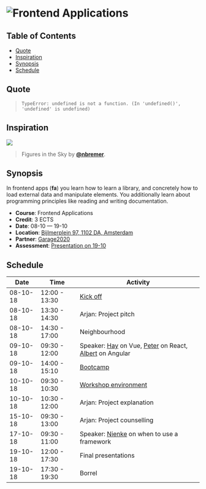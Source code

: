 # ![Frontend Applications][banner]

## Table of Contents

*   [Quote](#quote)
*   [Inspiration](#inspiration)
*   [Synopsis](#synopsis)
*   [Schedule](#schedule)

## Quote

> ```text
> TypeError: undefined is not a function. (In 'undefined()', 'undefined' is undefined)
> ```

## Inspiration

[![][inspiration-cover]][inspiration-link]

> Figures in the Sky by [**@nbremer**][inspiration-author].

## Synopsis

In frontend apps (**fa**) you learn how to learn a library, and concretely how
to load external data and manipulate elements.  You additionally learn about
programming principles like reading and writing documentation.

*   **Course**: Frontend Applications
*   **Credit**: 3 ECTS
*   **Date**: 08-10 — 19-10
*   **Location**: [Bijlmerplein 97, 1102 DA, Amsterdam][location]
*   **Partner**: [Garage2020][g2020]
*   **Assessment**: [Presentation on 19-10][assessment]

## Schedule

| Date     | Time          | Activity                                                           |
| -------- | ------------- | ------------------------------------------------------------------ |
| 08-10-18 | 12:00 - 13:30 | [Kick off][slides-kick-off]                                        |
| 08-10-18 | 13:30 - 14:30 | Arjan: Project pitch                                               |
| 08-10-18 | 14:30 - 17:00 | Neighbourhood                                                      |
| 09-10-18 | 09:30 - 12:00 | Speaker: [Hay][] on Vue, [Peter][] on React, [Albert][] on Angular |
| 09-10-18 | 14:00 - 15:10 | [Bootcamp][slides-bootcamp]                                        |
| 10-10-18 | 09:30 - 10:30 | [Workshop environment][slides-workshop-env]                        |
| 10-10-18 | 10:30 - 12:00 | Arjan: Project explanation                                         |
| 15-10-18 | 09:30 - 13:00 | Arjan: Project counselling                                         |
| 17-10-18 | 09:30 - 11:00 | Speaker: [Nienke][] on when to use a framework                     |
| 19-10-18 | 12:00 - 17:30 | Final presentations                                                |
| 19-10-18 | 17:30 - 19:30 | Borrel                                                             |

[banner]: https://cdn.jsdelivr.net/gh/cmda-tt/logo@6b810afa/banner-frontend-applications.svg

[inspiration-cover]: ../image/figures-in-the-sky.jpg

[inspiration-link]: http://www.datasketch.es/may/code/nadieh/

[inspiration-author]: https://github.com/nbremer

[location]: https://www.google.nl/maps/place/Google+Digitale+Werkplaats/@52.3144953,4.9488775,17z/data=!4m5!3m4!1s0x47c609ebefee28b5:0x1ac792a652026b2b!8m2!3d52.31434!4d4.9511773?shorturl=1

[g2020]: https://www.garage2020.nl

[assessment]: ./assessment.md

[hay]: https://twitter.com/hayify

[peter]: https://twitter.com/peterpeerdeman

[albert]: https://twitter.com/al_bert_brand

[nienke]: https://twitter.com/helenasometimes

[slides-kick-off]: https://docs.google.com/presentation/d/1Zs5F5uyuhN54GGbUhn0dcrcZ1k5pEgP2pVYfEfBYzN4/edit?usp=sharing

[slides-bootcamp]: https://docs.google.com/presentation/d/1lewAIXrORikjhWJSUNl82RyOObQ1EOG1W8J0uJsTwfY/edit?usp=sharing

[slides-workshop-env]: https://docs.google.com/presentation/d/1YiiVnJV9Gp39sdM1R6Y13-PJEFtPNdNeJbEyIFFFMHw/edit?usp=sharing